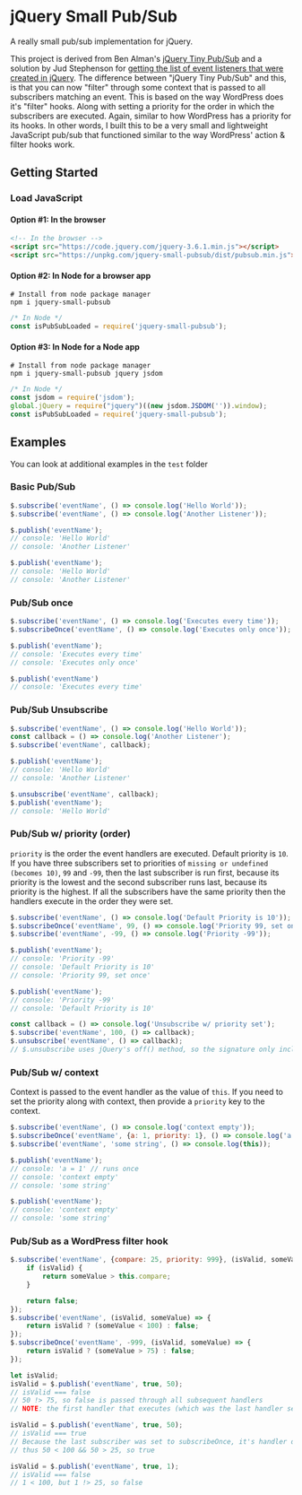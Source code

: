 # jQuery Small Pub/Sub

A really small pub/sub implementation for jQuery.

This project is derived from Ben Alman's [jQuery Tiny Pub/Sub](https://github.com/cowboy/jquery-tiny-pubsub/) and a solution by Jud Stephenson for [getting the list of event listeners that were created in jQuery](https://stackoverflow.com/a/2518441/10184589). The difference between "jQuery Tiny Pub/Sub" and this, is that you can now "filter" through some context that is passed to all subscribers matching an event. This is based on the way WordPress does it's "filter" hooks. Along with setting a priority for the order in which the subscribers are executed. Again, similar to how WordPress has a priority for its hooks. In other words, I built this to be a very small and lightweight JavaScript pub/sub that functioned similar to the way WordPress' action & filter hooks work.

## Getting Started

### Load JavaScript

#### Option #1: In the browser

```html
<!-- In the browser -->
<script src="https://code.jquery.com/jquery-3.6.1.min.js"></script>
<script src="https://unpkg.com/jquery-small-pubsub/dist/pubsub.min.js"></script>
```

#### Option #2: In Node for a browser app

```shell
# Install from node package manager
npm i jquery-small-pubsub
```

```javascript
/* In Node */
const isPubSubLoaded = require('jquery-small-pubsub');
```

#### Option #3: In Node for a Node app

```shell
# Install from node package manager
npm i jquery-small-pubsub jquery jsdom
```

```javascript
/* In Node */
const jsdom = require('jsdom');
global.jQuery = require("jquery")((new jsdom.JSDOM('')).window);
const isPubSubLoaded = require('jquery-small-pubsub');
```

## Examples

You can look at additional examples in the `test` folder

### Basic Pub/Sub

```javascript
$.subscribe('eventName', () => console.log('Hello World'));
$.subscribe('eventName', () => console.log('Another Listener'));

$.publish('eventName');
// console: 'Hello World'
// console: 'Another Listener'

$.publish('eventName');
// console: 'Hello World'
// console: 'Another Listener'
```

### Pub/Sub once

```javascript
$.subscribe('eventName', () => console.log('Executes every time'));
$.subscribeOnce('eventName', () => console.log('Executes only once'));

$.publish('eventName');
// console: 'Executes every time'
// console: 'Executes only once'

$.publish('eventName')
// console: 'Executes every time'
```

### Pub/Sub Unsubscribe

```javascript
$.subscribe('eventName', () => console.log('Hello World'));
const callback = () => console.log('Another Listener');
$.subscribe('eventName', callback);

$.publish('eventName');
// console: 'Hello World'
// console: 'Another Listener'

$.unsubscribe('eventName', callback);
$.publish('eventName');
// console: 'Hello World'
```

### Pub/Sub w/ priority (order)

`priority` is the order the event handlers are executed. Default priority is `10`. If you have three subscribers set to priorities of `missing or undefined (becomes 10)`, `99` and `-99`, then the last subscriber is run first, because its priority is the lowest and the second subscriber runs last, because its priority is the highest. If all the subscribers have the same priority then the handlers execute in the order they were set.

```javascript
$.subscribe('eventName', () => console.log('Default Priority is 10'));
$.subscribeOnce('eventName', 99, () => console.log('Priority 99, set once'));
$.subscribe('eventName', -99, () => console.log('Priority -99'));

$.publish('eventName');
// console: 'Priority -99'
// console: 'Default Priority is 10'
// console: 'Priority 99, set once'

$.publish('eventName');
// console: 'Priority -99'
// console: 'Default Priority is 10'

const callback = () => console.log('Unsubscribe w/ priority set');
$.subscribe('eventName', 100, () => callback);
$.unsubscribe('eventName', () => callback);
// $.unsubscribe uses jQuery's off() method, so the signature only includes the name and event handler
```

### Pub/Sub w/ context

Context is passed to the event handler as the value of `this`.
If you need to set the priority along with context, then provide a `priority` key to the context.

```javascript
$.subscribe('eventName', () => console.log('context empty'));
$.subscribeOnce('eventName', {a: 1, priority: 1}, () => console.log('a = ' + this.a));
$.subscribe('eventName', 'some string', () => console.log(this));

$.publish('eventName');
// console: 'a = 1' // runs once
// console: 'context empty'
// console: 'some string'

$.publish('eventName');
// console: 'context empty'
// console: 'some string'
```

### Pub/Sub as a WordPress filter hook

```javascript
$.subscribe('eventName', {compare: 25, priority: 999}, (isValid, someValue) => {
	if (isValid) {
		return someValue > this.compare;
	}

	return false;
});
$.subscribe('eventName', (isValid, someValue) => {
	return isValid ? (someValue < 100) : false;
});
$.subscribeOnce('eventName', -999, (isValid, someValue) => {
	return isValid ? (someValue > 75) : false;
});

let isValid;
isValid = $.publish('eventName', true, 50);
// isValid === false
// 50 !> 75, so false is passed through all subsequent handlers
// NOTE: the first handler that executes (which was the last handler set, having a priority of -999) only runs once

isValid = $.publish('eventName', true, 50);
// isValid === true
// Because the last subscriber was set to subscribeOnce, it's handler doesn't get called this time
// thus 50 < 100 && 50 > 25, so true

isValid = $.publish('eventName', true, 1);
// isValid === false
// 1 < 100, but 1 !> 25, so false
```
